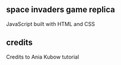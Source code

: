 ## space invaders game replica

JavaScript built with HTML and CSS

## credits

Credits to Ania Kubow tutorial

